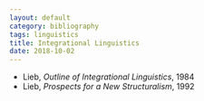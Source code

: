 ```yaml
---
layout: default
category: bibliography
tags: linguistics
title: Integrational Linguistics
date: 2018-10-02
---
```


* Lieb, *Outline of Integrational Linguistics*, 1984
* Lieb, *Prospects for a New Structuralism*, 1992

